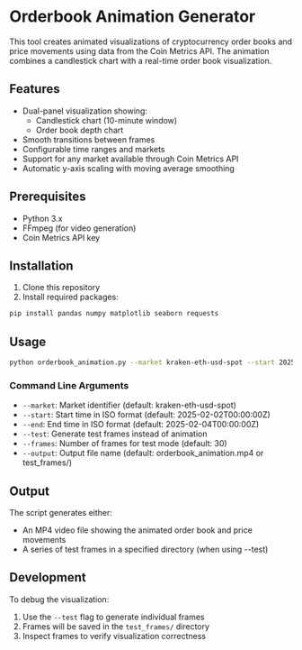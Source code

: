 # Orderbook Animation Generator

This tool creates animated visualizations of cryptocurrency order books and price movements using data from the Coin Metrics API. The animation combines a candlestick chart with a real-time order book visualization.

## Features

- Dual-panel visualization showing:
  - Candlestick chart (10-minute window)
  - Order book depth chart
- Smooth transitions between frames
- Configurable time ranges and markets
- Support for any market available through Coin Metrics API
- Automatic y-axis scaling with moving average smoothing

## Prerequisites

- Python 3.x
- FFmpeg (for video generation)
- Coin Metrics API key

## Installation

1. Clone this repository
2. Install required packages:

```bash
pip install pandas numpy matplotlib seaborn requests
```

## Usage

```bash
python orderbook_animation.py --market kraken-eth-usd-spot --start 2025-02-02T00:00:00Z --end 2025-02-04T00:00:00Z
```

### Command Line Arguments

- `--market`: Market identifier (default: kraken-eth-usd-spot)
- `--start`: Start time in ISO format (default: 2025-02-02T00:00:00Z)
- `--end`: End time in ISO format (default: 2025-02-04T00:00:00Z)
- `--test`: Generate test frames instead of animation
- `--frames`: Number of frames for test mode (default: 30)
- `--output`: Output file name (default: orderbook_animation.mp4 or test_frames/)

## Output

The script generates either:
- An MP4 video file showing the animated order book and price movements
- A series of test frames in a specified directory (when using --test)

## Development

To debug the visualization:
1. Use the `--test` flag to generate individual frames
2. Frames will be saved in the `test_frames/` directory
3. Inspect frames to verify visualization correctness

